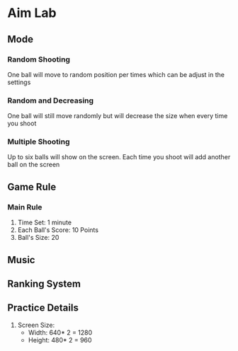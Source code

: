 # Aim Lab
## Mode
### Random Shooting

One ball will move to random position per times which can be adjust in the settings
### Random and Decreasing

One ball will still move randomly but will decrease the size when every time you shoot
### Multiple Shooting

Up to six balls will show on the screen. Each time you shoot will add another ball on the screen
## Game Rule
### Main Rule

1. Time Set: 1 minute
2. Each Ball's Score: 10 Points
3. Ball's Size: 20

## Music
## Ranking System
## Practice Details
1. Screen Size:
	- Width: 640* 2 = 1280
	- Height: 480* 2 = 960

